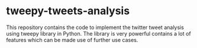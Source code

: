 # tweepy-tweets-analysis
This repository contains the code to implement the twitter tweet analysis using tweepy library in Python. The library is very powerful contains a lot of features which can be made use of further use cases.
